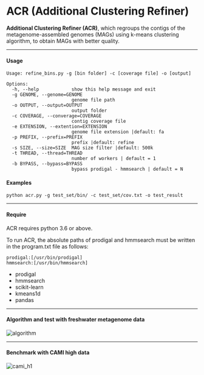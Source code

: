 # ACR (Additional Clustering Refiner)

__Additional Clustering Refiner (ACR)__, which regroups the contigs of the metagenome-assembled genomes (MAGs) using k-means clustering algorithm, to obtain MAGs with better quality. 

----
#### __Usage__
```
Usage: refine_bins.py -g [bin folder] -c [coverage file] -o [output]

Options:
  -h, --help            show this help message and exit
  -g GENOME, --genome=GENOME
                        genome file path
  -o OUTPUT, --output=OUTPUT
                        output folder
  -c COVERAGE, --converage=COVERAGE
                        contig coverage file
  -e EXTENSION, --extention=EXTENSION
                        genome file extension |default: fa
  -p PREFIX, --prefix=PREFIX
                        prefix |default: refine
  -s SIZE, --size=SIZE  MAG size filter |default: 500k
  -t THREAD, --thread=THREAD
                        number of workers | default = 1
  -b BYPASS, --bypass=BYPASS
                        bypass prodigal - hmmsearch | default = N
```

#### __Examples__
`python acr.py -g test_set/bin/ -c test_set/cov.txt -o test_result`

----
#### __Require__

ACR requires python 3.6 or above. 

To run ACR, the absolute paths of prodigal and hmmsearch must be written in the program.txt file as follows:

```
prodigal:[/usr/bin/prodigal]
hmmsearch:[/usr/bin/hmmsearch]
 ```

- prodigal
- hmmsearch
- scikit-learn
- kmeans1d
- pandas

----
#### __Algorithm and test with freshwater metagenome data__

![algorithm](https://user-images.githubusercontent.com/39515472/94560202-407d3300-029d-11eb-95ed-cd319f6171c4.png)

----
#### __Benchmark with CAMI high data__

![cami_h1](https://user-images.githubusercontent.com/39515472/94561304-c9e13500-029e-11eb-800c-26afb8e5e37a.png)
